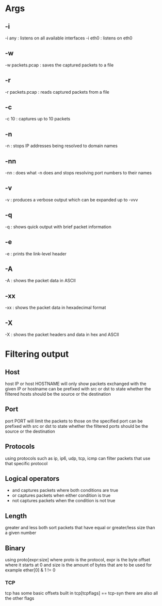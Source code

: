 # Args
## -i
-i any : listens on all available interfaces
-i eth0 : listens on eth0
## -w
-w packets.pcap : saves the captured packets to a file
## -r
-r packets.pcap : reads captured packets from a file
## -c
-c 10 : captures up to 10 packets
## -n
-n : stops IP addresses being resolved to domain names
## -nn
-nn : does what -n does and stops resolving port numbers to their names
## -v
-v : produces a verbose output which can be expanded up to -vvv
## -q
-q : shows quick output with brief packet information
## -e
-e : prints the link-level header
## -A
-A : shows the packet data in ASCII
## -xx
-xx : shows the packet data in hexadecimal format
## -X
-X : shows the packet headers and data in hex and ASCII
# Filtering output
## Host
host IP or host HOSTNAME will only show packets exchanged with the given IP or hostname
can be prefixed with src or dst to state whether the filtered hosts should be the source or the destination
## Port
port PORT will limit the packets to those on the specified port
can be prefixed with src or dst to state whether the filtered ports should be the source or the destination
## Protocols
using protocols such as ip, ip6, udp, tcp, icmp can filter packets that use that specific protocol
## Logical operators
- and captures packets where both conditions are true
- or captures packets when either condition is true
- not captures packets when the condition is not true
## Length
greater and less both sort packets that have equal or greater/less size than a given number
## Binary 
using proto\[expr:size] where proto is the protocol, expr is the byte offset where it starts at 0 and size is the amount of bytes that are to be used
for example
ether\[0] & 1 != 0
### TCP
tcp has some basic offsets built in
tcp\[tcpflags] == tcp-syn
there are also all the other flags
